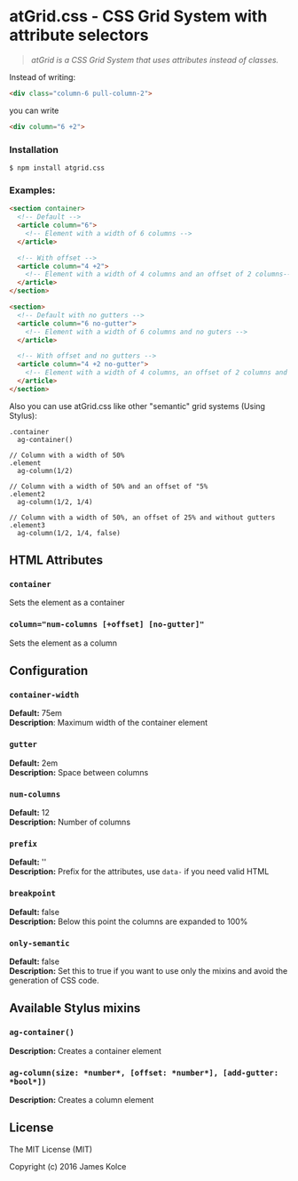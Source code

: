 atGrid.css - CSS Grid System with attribute selectors
======

> *atGrid is a CSS Grid System that uses attributes instead of classes.*

Instead of writing:
```HTML 
<div class="column-6 pull-column-2">
``` 
you can write 
```HTML
<div column="6 +2">
```

### Installation

```
$ npm install atgrid.css
```

### Examples:
```HTML
<section container>
  <!-- Default -->
  <article column="6">
    <!-- Element with a width of 6 columns -->
  </article>

  <!-- With offset -->
  <article column="4 +2">
    <!-- Element with a width of 4 columns and an offset of 2 columns-->
  </article>
</section>

<section>
  <!-- Default with no gutters -->
  <article column="6 no-gutter">
    <!-- Element with a width of 6 columns and no guters -->
  </article>

  <!-- With offset and no gutters -->
  <article column="4 +2 no-gutter">
    <!-- Element with a width of 4 columns, an offset of 2 columns and no gutter-->
  </article>
</section>
```


Also you can use atGrid.css like other "semantic" grid systems (Using Stylus):

```Stylus
.container
  ag-container()

// Column with a width of 50%
.element
  ag-column(1/2)
  
// Column with a width of 50% and an offset of "5%
.element2
  ag-column(1/2, 1/4)
  
// Column with a width of 50%, an offset of 25% and without gutters
.element3
  ag-column(1/2, 1/4, false)
```


## HTML Attributes

### `container`
Sets the element as a container

### `column="num-columns [+offset] [no-gutter]"`
Sets the element as a column

## Configuration

### `container-width`
**Default:** 75em <br>
**Description**: Maximum width of the container element

### `gutter`
**Default:** 2em <br>
**Description:** Space between columns

### `num-columns`
**Default:** 12 <br>
**Description:** Number of columns

### `prefix`
**Default:** '' <br>
**Description:** Prefix for the attributes, use `data-` if you need valid HTML

### `breakpoint`
**Default:** false <br>
**Description:** Below this point the columns are expanded to 100%

### `only-semantic`
**Default:** false <br>
**Description:** Set this to true if you want to use only the mixins and avoid the generation of CSS code.

## Available Stylus mixins

### `ag-container()`
**Description:** Creates a container element

### `ag-column(size: *number*, [offset: *number*], [add-gutter: *bool*])`
**Description:** Creates a column element


## License

The MIT License (MIT)

Copyright (c) 2016 James Kolce
